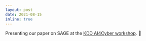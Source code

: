 ```yaml
---
layout: post
date: 2021-08-15
inline: true
---
```


Presenting our paper on SAGE at the [KDD AI4Cyber workshop](https://ai4cyber-kdd.com/). :scroll:

